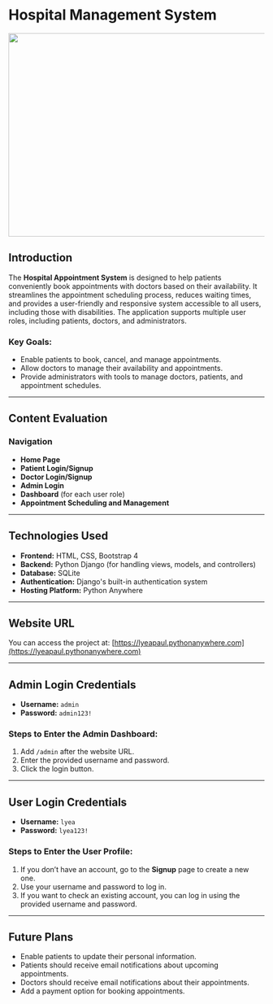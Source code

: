 # Hospital Management System

<img src="https://2.bp.blogspot.com/-XhybS8KcKus/Wjobhn2HqMI/AAAAAAAABKQ/AkRcUSdL1hU9PIkludjTXqFTgdQbasQuACLcBGAs/s400/HM.jpg" height="400" width="1200">

## Introduction
The **Hospital Appointment System** is designed to help patients conveniently book appointments with doctors based on their availability. It streamlines the appointment scheduling process, reduces waiting times, and provides a user-friendly and responsive system accessible to all users, including those with disabilities. The application supports multiple user roles, including patients, doctors, and administrators.

### Key Goals:
- Enable patients to book, cancel, and manage appointments.
- Allow doctors to manage their availability and appointments.
- Provide administrators with tools to manage doctors, patients, and appointment schedules.

---

## Content Evaluation
### Navigation
- **Home Page**
- **Patient Login/Signup**
- **Doctor Login/Signup**
- **Admin Login**
- **Dashboard** (for each user role)
- **Appointment Scheduling and Management**

---

## Technologies Used

- **Frontend:** HTML, CSS, Bootstrap 4
- **Backend:** Python Django (for handling views, models, and controllers)
- **Database:** SQLite
- **Authentication:** Django's built-in authentication system
- **Hosting Platform:** Python Anywhere

---

## Website URL
You can access the project at:
[https://lyeapaul.pythonanywhere.com](https://lyeapaul.pythonanywhere.com)

---

## Admin Login Credentials
- **Username:** `admin`
- **Password:** `admin123!`

### Steps to Enter the Admin Dashboard:
1. Add `/admin` after the website URL.
2. Enter the provided username and password.
3. Click the login button.

---

## User Login Credentials
- **Username:** `lyea`
- **Password:** `lyea123!`

### Steps to Enter the User Profile:
1. If you don’t have an account, go to the **Signup** page to create a new one.
2. Use your username and password to log in.
3. If you want to check an existing account, you can log in using the provided username and password.

---

## Future Plans
- Enable patients to update their personal information.
- Patients should receive email notifications about upcoming appointments.
- Doctors should receive email notifications about their appointments.
- Add a payment option for booking appointments.
